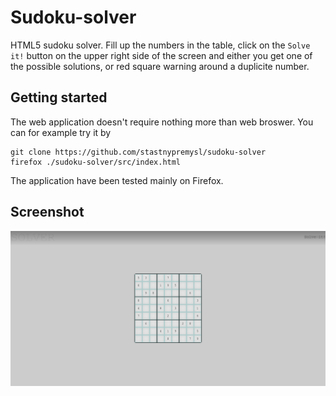 # Sudoku-solver
HTML5 sudoku solver. Fill up the numbers in the table, 
click on the `Solve it!` button on the upper right side of the screen and either
you get one of the possible solutions, or red square warning around a duplicite number.


## Getting started
The web application doesn't require nothing more than web broswer.
You can for example try it by

    git clone https://github.com/stastnypremysl/sudoku-solver
    firefox ./sudoku-solver/src/index.html

The application have been tested mainly on Firefox.
    

## Screenshot

![Screenshot](https://github.com/stastnypremysl/Sudoku-solver/raw/master/screenshot.png)
